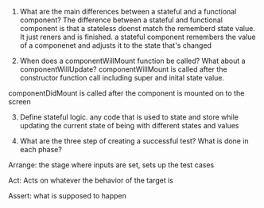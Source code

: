 1. What are the main differences between a stateful and a functional component?
The difference between a stateful and functional component is that a stateless doenst match the rememberd state value. It just reners and is finished. a stateful component remembers the value of a componenet and adjusts it to the state that's changed

2. When does a componentWillMount function be called? What about a componentWillUpdate?
componentWillMount is called after the constructor function call including super and inital state value.

componentDidMount is called after the component is mounted on to the screen

3. Define stateful logic.
any code that is used to state and store while updating the current state of being with different states and values

4. What are the three step of creating a successful test? What is done in each phase?

Arrange: the stage where inputs are set, sets up the test cases

Act: Acts on whatever the behavior of the target is

Assert: what is supposed to happen 